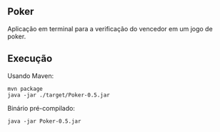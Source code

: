 ## Poker
Aplicação em terminal para a verificação do vencedor em um jogo de poker.

## Execução
Usando Maven:
```
mvn package
java -jar ./target/Poker-0.5.jar
```
Binário pré-compilado:
```
java -jar Poker-0.5.jar
```